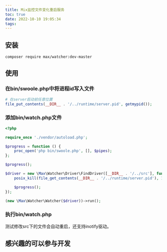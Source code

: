 ```yaml
---
title: Mix监控文件变化重启服务
toc: true
date: 2022-10-10 19:05:34
tags:
---
```


## 安装

```shell
composer require max/watcher:dev-master
```

<!-- more -->

## 使用

### 在bin/swoole.php中将进程id写入文件

```php
# 在server启动前任意位置
file_put_contents(__DIR__ . '/../runtime/server.pid', getmypid());
```

### 添加bin/watch.php文件

```php
<?php

require_once './vendor/autoload.php';

$progress = function () {
    proc_open('php bin/swoole.php', [], $pipes);
};

$progress();

$driver = new \Max\Watcher\Driver\FindDriver([__DIR__ . '/../src'], function ($a, $m, $d) use ($progress) {
    posix_kill(file_get_contents(__DIR__ . '/../runtime/server.pid'), 15);

    $progress();
});

(new \Max\Watcher\Watcher($driver))->run();
```

### 执行bin/watch.php

测试修改src下的文件会自动重启，还支持inotify驱动。

## 感兴趣的可以参与开发